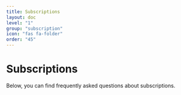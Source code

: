 ```yaml
---
title: Subscriptions
layout: doc
level: "1"
group: "subscription"
icon: "fas fa-folder"
order: "45"
---
```


# Subscriptions

Below, you can find frequently asked questions about subscriptions.
